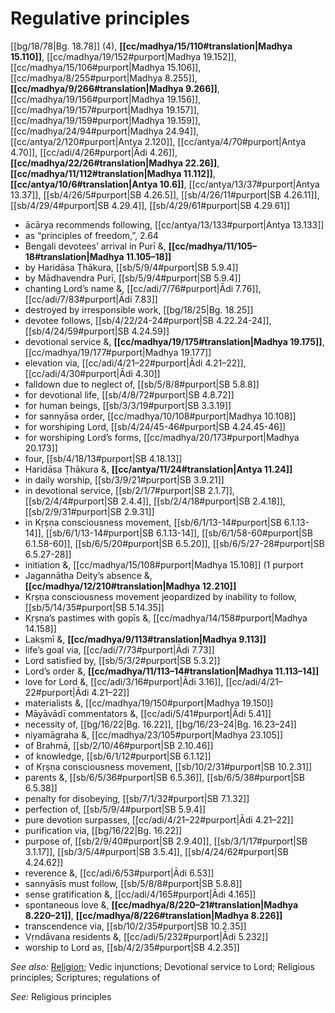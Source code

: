 # Regulative principles

[[bg/18/78|Bg. 18.78]] (4), **[[cc/madhya/15/110#translation|Madhya 15.110]]**, [[cc/madhya/19/152#purport|Madhya 19.152]], [[cc/madhya/15/106#purport|Madhya 15.106]], [[cc/madhya/8/255#purport|Madhya 8.255]], **[[cc/madhya/9/266#translation|Madhya 9.266]]**, [[cc/madhya/19/156#purport|Madhya 19.156]], [[cc/madhya/19/157#purport|Madhya 19.157]], [[cc/madhya/19/159#purport|Madhya 19.159]], [[cc/madhya/24/94#purport|Madhya 24.94]], [[cc/antya/2/120#purport|Antya 2.120]], [[cc/antya/4/70#purport|Antya 4.70]], [[cc/adi/4/26#purport|Ādi 4.26]], **[[cc/madhya/22/26#translation|Madhya 22.26]]**, **[[cc/madhya/11/112#translation|Madhya 11.112]]**, **[[cc/antya/10/6#translation|Antya 10.6]]**, [[cc/antya/13/37#purport|Antya 13.37]], [[sb/4/26/5#purport|SB 4.26.5]], [[sb/4/26/11#purport|SB 4.26.11]], [[sb/4/29/4#purport|SB 4.29.4]], [[sb/4/29/61#purport|SB 4.29.61]]

* ācārya recommends following, [[cc/antya/13/133#purport|Antya 13.133]]
* as “principles of freedom,”, 2.64
* Bengali devotees’ arrival in Purī &, **[[cc/madhya/11/105–18#translation|Madhya 11.105–18]]**
* by Haridāsa Ṭhākura, [[sb/5/9/4#purport|SB 5.9.4]]
* by Mādhavendra Purī, [[sb/5/9/4#purport|SB 5.9.4]]
* chanting Lord’s name &, [[cc/adi/7/76#purport|Ādi 7.76]], [[cc/adi/7/83#purport|Ādi 7.83]]
* destroyed by irresponsible work, [[bg/18/25|Bg. 18.25]]
* devotee follows, [[sb/4/22/24-24#purport|SB 4.22.24-24]], [[sb/4/24/59#purport|SB 4.24.59]]
* devotional service &, **[[cc/madhya/19/175#translation|Madhya 19.175]]**, [[cc/madhya/19/177#purport|Madhya 19.177]]
* elevation via, [[cc/adi/4/21–22#purport|Ādi 4.21–22]], [[cc/adi/4/30#purport|Ādi 4.30]]
* falldown due to neglect of, [[sb/5/8/8#purport|SB 5.8.8]]
* for devotional life, [[sb/4/8/72#purport|SB 4.8.72]]
* for human beings, [[sb/3/3/19#purport|SB 3.3.19]]
* for sannyāsa order, [[cc/madhya/10/108#purport|Madhya 10.108]]
* for worshiping Lord, [[sb/4/24/45-46#purport|SB 4.24.45-46]]
* for worshiping Lord’s forms, [[cc/madhya/20/173#purport|Madhya 20.173]]
* four, [[sb/4/18/13#purport|SB 4.18.13]]
* Haridāsa Ṭhākura &, **[[cc/antya/11/24#translation|Antya 11.24]]**
* in daily worship, [[sb/3/9/21#purport|SB 3.9.21]]
* in devotional service, [[sb/2/1/7#purport|SB 2.1.7]], [[sb/2/4/4#purport|SB 2.4.4]], [[sb/2/4/18#purport|SB 2.4.18]], [[sb/2/9/31#purport|SB 2.9.31]]
* in Kṛṣṇa consciousness movement, [[sb/6/1/13-14#purport|SB 6.1.13-14]], [[sb/6/1/13-14#purport|SB 6.1.13-14]], [[sb/6/1/58-60#purport|SB 6.1.58-60]], [[sb/6/5/20#purport|SB 6.5.20]], [[sb/6/5/27-28#purport|SB 6.5.27-28]]
* initiation &, [[cc/madhya/15/108#purport|Madhya 15.108]] (1 purport
* Jagannātha Deity’s absence &, **[[cc/madhya/12/210#translation|Madhya 12.210]]**
* Kṛṣṇa consciousness movement jeopardized by inability to follow, [[sb/5/14/35#purport|SB 5.14.35]]
* Kṛṣṇa’s pastimes with gopīs &, [[cc/madhya/14/158#purport|Madhya 14.158]]
* Lakṣmī &, **[[cc/madhya/9/113#translation|Madhya 9.113]]**
* life’s goal via, [[cc/adi/7/73#purport|Ādi 7.73]]
* Lord satisfied by, [[sb/5/3/2#purport|SB 5.3.2]]
* Lord’s order &, **[[cc/madhya/11/113–14#translation|Madhya 11.113–14]]**
* love for Lord &, [[cc/adi/3/16#purport|Ādi 3.16]], [[cc/adi/4/21–22#purport|Ādi 4.21–22]]
* materialists &, [[cc/madhya/19/150#purport|Madhya 19.150]]
* Māyāvādī commentators &, [[cc/adi/5/41#purport|Ādi 5.41]]
* necessity of, [[bg/16/22|Bg. 16.22]], [[bg/16/23–24|Bg. 16.23–24]]
* niyamāgraha &, [[cc/madhya/23/105#purport|Madhya 23.105]]
* of Brahmā, [[sb/2/10/46#purport|SB 2.10.46]]
* of knowledge, [[sb/6/1/12#purport|SB 6.1.12]]
* of Kṛṣṇa consciousness movement, [[sb/10/2/31#purport|SB 10.2.31]]
* parents &, [[sb/6/5/36#purport|SB 6.5.36]], [[sb/6/5/38#purport|SB 6.5.38]]
* penalty for disobeying, [[sb/7/1/32#purport|SB 7.1.32]]
* perfection of, [[sb/5/9/4#purport|SB 5.9.4]]
* pure devotion surpasses, [[cc/adi/4/21–22#purport|Ādi 4.21–22]]
* purification via, [[bg/16/22|Bg. 16.22]]
* purpose of, [[sb/2/9/40#purport|SB 2.9.40]], [[sb/3/1/17#purport|SB 3.1.17]], [[sb/3/5/4#purport|SB 3.5.4]], [[sb/4/24/62#purport|SB 4.24.62]]
* reverence &, [[cc/adi/6/53#purport|Ādi 6.53]]
* sannyāsīs must follow, [[sb/5/8/8#purport|SB 5.8.8]]
* sense gratification &, [[cc/adi/4/165#purport|Ādi 4.165]]
* spontaneous love &, **[[cc/madhya/8/220–21#translation|Madhya 8.220–21]]**, **[[cc/madhya/8/226#translation|Madhya 8.226]]**
* transcendence via, [[sb/10/2/35#purport|SB 10.2.35]]
* Vṛndāvana residents &, [[cc/adi/5/232#purport|Ādi 5.232]]
* worship to Lord as, [[sb/4/2/35#purport|SB 4.2.35]]

*See also:* [Religion](entries/religions.md); Vedic injunctions; Devotional service to Lord; Religious principles; Scriptures; regulations of

*See:* Religious principles
